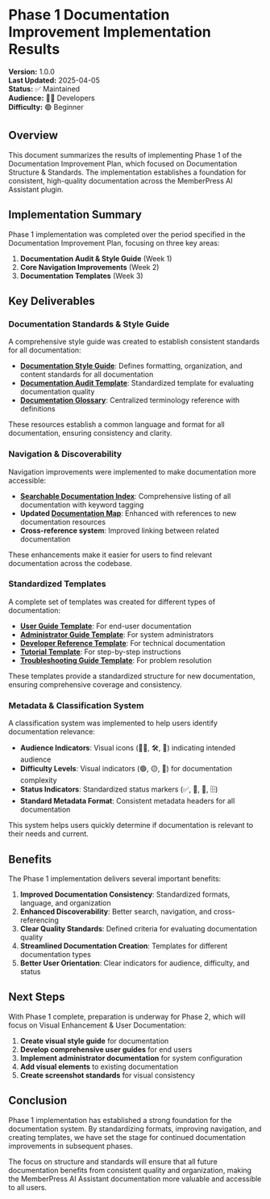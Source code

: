 # Phase 1 Documentation Improvement Implementation Results

**Version:** 1.0.0  
**Last Updated:** 2025-04-05  
**Status:** ✅ Maintained  
**Audience:** 👩‍💻 Developers  
**Difficulty:** 🟢 Beginner

## Overview

This document summarizes the results of implementing Phase 1 of the Documentation Improvement Plan, which focused on Documentation Structure & Standards. The implementation establishes a foundation for consistent, high-quality documentation across the MemberPress AI Assistant plugin.

## Implementation Summary

Phase 1 implementation was completed over the period specified in the Documentation Improvement Plan, focusing on three key areas:

1. **Documentation Audit & Style Guide** (Week 1)
2. **Core Navigation Improvements** (Week 2)
3. **Documentation Templates** (Week 3)

## Key Deliverables

### Documentation Standards & Style Guide

A comprehensive style guide was created to establish consistent standards for all documentation:

- **[Documentation Style Guide](documentation-style-guide.md)**: Defines formatting, organization, and content standards for all documentation
- **[Documentation Audit Template](documentation-audit-template.md)**: Standardized template for evaluating documentation quality
- **[Documentation Glossary](documentation-glossary.md)**: Centralized terminology reference with definitions

These resources establish a common language and format for all documentation, ensuring consistency and clarity.

### Navigation & Discoverability

Navigation improvements were implemented to make documentation more accessible:

- **[Searchable Documentation Index](searchable-documentation-index.md)**: Comprehensive listing of all documentation with keyword tagging
- **Updated [Documentation Map](documentation-map.md)**: Enhanced with references to new documentation resources
- **Cross-reference system**: Improved linking between related documentation

These enhancements make it easier for users to find relevant documentation across the codebase.

### Standardized Templates

A complete set of templates was created for different types of documentation:

- **[User Guide Template](../../templates/user-guide-template.md)**: For end-user documentation
- **[Administrator Guide Template](../../templates/admin-guide-template.md)**: For system administrators
- **[Developer Reference Template](../../templates/developer-reference-template.md)**: For technical documentation
- **[Tutorial Template](../../templates/tutorial-template.md)**: For step-by-step instructions
- **[Troubleshooting Guide Template](../../templates/troubleshooting-guide-template.md)**: For problem resolution

These templates provide a standardized structure for new documentation, ensuring comprehensive coverage and consistency.

### Metadata & Classification System

A classification system was implemented to help users identify documentation relevance:

- **Audience Indicators**: Visual icons (👩‍💻, 🛠️, 👤) indicating intended audience
- **Difficulty Levels**: Visual indicators (🟢, 🟡, 🔴) for documentation complexity
- **Status Indicators**: Standardized status markers (✅, 🚧, 🔮, 🗄️)
- **Standard Metadata Format**: Consistent metadata headers for all documentation

This system helps users quickly determine if documentation is relevant to their needs and current.

## Benefits

The Phase 1 implementation delivers several important benefits:

1. **Improved Documentation Consistency**: Standardized formats, language, and organization
2. **Enhanced Discoverability**: Better search, navigation, and cross-referencing
3. **Clear Quality Standards**: Defined criteria for evaluating documentation quality
4. **Streamlined Documentation Creation**: Templates for different documentation types
5. **Better User Orientation**: Clear indicators for audience, difficulty, and status

## Next Steps

With Phase 1 complete, preparation is underway for Phase 2, which will focus on Visual Enhancement & User Documentation:

1. **Create visual style guide** for documentation
2. **Develop comprehensive user guides** for end users
3. **Implement administrator documentation** for system configuration
4. **Add visual elements** to existing documentation
5. **Create screenshot standards** for visual consistency

## Conclusion

Phase 1 implementation has established a strong foundation for the documentation system. By standardizing formats, improving navigation, and creating templates, we have set the stage for continued documentation improvements in subsequent phases.

The focus on structure and standards will ensure that all future documentation benefits from consistent quality and organization, making the MemberPress AI Assistant documentation more valuable and accessible to all users.